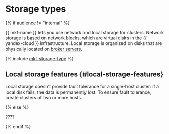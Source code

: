 # Storage types

{% if audience != "internal" %}

{{ mkf-name }} lets you use network and local storage for clusters. Network storage is based on network blocks, which are virtual disks in the {{ yandex-cloud }} infrastructure. Local storage is organized on disks that are physically located on [broker servers](brokers.md).

{% include [mkf-storage-type](../../_includes/mdb/storage-type.md) %}

## Local storage features {#local-storage-features}

Local storage doesn't provide fault tolerance for a single-host cluster: if a local disk fails, the data is permanently lost. To ensure fault tolerance, create clusters of two or more hosts.

{% else %}

????

{% endif %}
